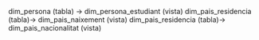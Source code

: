 dim_persona (tabla) -> dim_persona_estudiant (vista)
dim_pais_residencia (tabla)-> dim_pais_naixement (vista)
dim_pais_residencia (tabla)-> dim_pais_nacionalitat (vista)